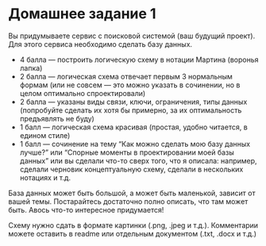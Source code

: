 # Домашнее задание 1

Вы придумываете сервис с поисковой системой (ваш будущий проект). Для этого сервиса необходимо сделать базу данных.
+ 4 балла — построить логическую схему в нотации Мартина (воронья лапка)
+ 2 балла — логическая схема отвечает первым 3 нормальным формам (или не совсем — это можно указать в сочинении, но в целом оптимально спроектировали)
+ 2 балла — указаны виды связи, ключи, ограничения, типы данных (попробуйте сделать их хотя бы примерно, за их оптимальность предъявлять не буду)
+ 1 балл — логическая схема красивая (простая, удобно читается, в едином стиле)
+ 1 балл — сочинение на тему “Как можно сделать мою базу данных лучше?” или “Спорные моменты в проектировании моей базы данных” или вы сделали что-то сверх того, что я описала: например, сделали черновик концептуальную схему, сделали в нескольких нотациях и т.д.

База данных может быть большой, а может быть маленькой, зависит от вашей темы. Постарайтесь достаточно полно описать, что там может быть. Авось что-то интересное придумается!

Схему нужно сдать в формате картинки (.png, .jpeg и т.д.). Комментарии можете оставить в readme или отдельным документом (.txt, .docx и т.д.)
